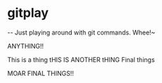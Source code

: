 # gitplay
-- 
Just playing around with git commands.
Whee!~

ANYTHING!!

This is a thing
tHIS IS ANOTHER tHING
Final things

MOAR FINAL THINGS!!
